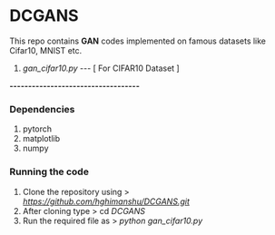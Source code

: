 # DCGANS

This repo contains **GAN** codes implemented on famous datasets like Cifar10, MNIST etc.

1. *gan_cifar10.py* --- [ For CIFAR10 Dataset ]

**-----------------------------------**

### Dependencies
1. pytorch
2. matplotlib
3. numpy

### Running the code

1. Clone the repository using > *https://github.com/hghimanshu/DCGANS.git*
2. After cloning type > cd *DCGANS*
3. Run the required file as > *python gan_cifar10.py*
